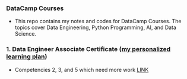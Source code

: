 ### DataCamp Courses
- This repo contains my notes and codes for DataCamp Courses. The topics cover Data Engineering, Python Programming, AI, and Data Science.

### 1. Data Engineer Associate Certificate ([my personalized learning plan](https://app.datacamp.com/learn/fast-tracks/data-engineer-associate/plan))
- Competencies 2, 3, and 5 which need more work [LINK](https://github.com/naid3n/DataCamp_Courses/blob/a6d9c0e4e13e2f972e6e73201323412806af952b/DataCamp_Data_Engineering/DataCamp_DE_Associate_Certificate_Prep/Competency_2_3_5.ipynb)
